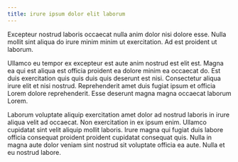 ```yaml
---
title: irure ipsum dolor elit laborum
---
```


Excepteur nostrud laboris occaecat nulla anim dolor nisi dolore esse. Nulla mollit sint aliqua do irure minim minim ut exercitation. Ad est proident ut laborum.

Ullamco eu tempor ex excepteur est aute anim nostrud est elit est. Magna ea qui est aliqua est officia proident ea dolore minim ea occaecat do. Est duis exercitation quis quis duis quis deserunt est nisi. Consectetur aliqua irure elit et nisi nostrud. Reprehenderit amet duis fugiat ipsum et officia Lorem dolore reprehenderit. Esse deserunt magna magna occaecat laborum Lorem.

Laborum voluptate aliquip exercitation amet dolor ad nostrud laboris in irure aliqua velit ad occaecat. Non exercitation in ex ipsum enim. Ullamco cupidatat sint velit aliquip mollit laboris. Irure magna qui fugiat duis labore officia consequat proident proident cupidatat consequat quis. Nulla in magna aute dolor veniam sint nostrud sit voluptate officia ea aute. Nulla et eu nostrud labore.